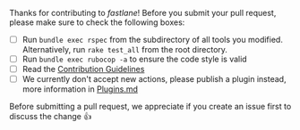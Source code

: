 Thanks for contributing to _fastlane_! Before you submit your pull request, please make sure to check the following boxes:

- [ ] Run `bundle exec rspec` from the subdirectory of all tools you modified. Alternatively, run `rake test_all` from the root directory.
- [ ] Run `bundle exec rubocop -a` to ensure the code style is valid
- [ ] Read the [Contribution Guidelines](https://github.com/fastlane/fastlane/blob/master/CONTRIBUTING.md)
- [ ] We currently don't accept new actions, please publish a plugin instead, more information in [Plugins.md](https://github.com/fastlane/fastlane/blob/master/fastlane/docs/Plugins.md)

Before submitting a pull request, we appreciate if you create an issue first to discuss the change :+1:
